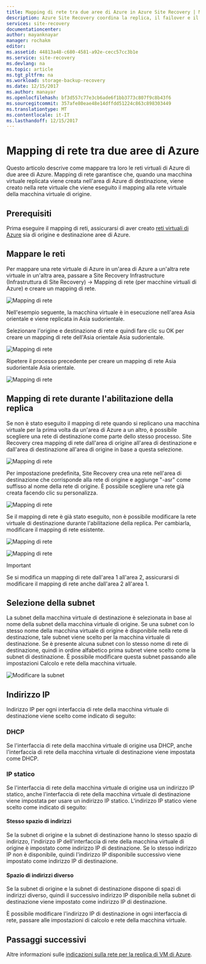```yaml
---
title: Mapping di rete tra due aree di Azure in Azure Site Recovery | Microsoft Docs
description: Azure Site Recovery coordina la replica, il failover e il ripristino di macchine virtuali e server fisici. Informazioni sul failover in Azure o in un centro dati secondario.
services: site-recovery
documentationcenter: 
author: mayanknayar
manager: rochakm
editor: 
ms.assetid: 44813a48-c680-4581-a92e-cecc57cc3b1e
ms.service: site-recovery
ms.devlang: na
ms.topic: article
ms.tgt_pltfrm: na
ms.workload: storage-backup-recovery
ms.date: 12/15/2017
ms.author: manayar
ms.openlocfilehash: bf3d557c77e3cb6ade6f1bb3773c807f9c8b43f6
ms.sourcegitcommit: 357afe80eae48e14dffdd51224c863c898303449
ms.translationtype: MT
ms.contentlocale: it-IT
ms.lasthandoff: 12/15/2017
---
```

# <a name="network-mapping-between-two-azure-regions"></a>Mapping di rete tra due aree di Azure


Questo articolo descrive come mappare tra loro le reti virtuali di Azure di due aree di Azure. Mapping di rete garantisce che, quando una macchina virtuale replicata viene creata nell'area di Azure di destinazione, viene creato nella rete virtuale che viene eseguito il mapping alla rete virtuale della macchina virtuale di origine.  

## <a name="prerequisites"></a>Prerequisiti
Prima eseguire il mapping di reti, assicurarsi di aver creato [reti virtuali di Azure](../virtual-network/virtual-networks-overview.md) sia di origine e destinazione aree di Azure.

## <a name="map-networks"></a>Mappare le reti

Per mappare una rete virtuale di Azure in un'area di Azure a un'altra rete virtuale in un'altra area, passare a Site Recovery Infrastructure (Infrastruttura di Site Recovery) -> Mapping di rete (per macchine virtuali di Azure) e creare un mapping di rete.

![Mapping di rete](./media/site-recovery-network-mapping-azure-to-azure/network-mapping1.png)


Nell'esempio seguente, la macchina virtuale è in esecuzione nell'area Asia orientale e viene replicata in Asia sudorientale.

Selezionare l'origine e destinazione di rete e quindi fare clic su OK per creare un mapping di rete dell'Asia orientale Asia sudorientale.

![Mapping di rete](./media/site-recovery-network-mapping-azure-to-azure/network-mapping2.png)


Ripetere il processo precedente per creare un mapping di rete Asia sudorientale Asia orientale.

![Mapping di rete](./media/site-recovery-network-mapping-azure-to-azure/network-mapping3.png)


## <a name="mapping-network-when-enabling-replication"></a>Mapping di rete durante l'abilitazione della replica

Se non è stato eseguito il mapping di rete quando si replicano una macchina virtuale per la prima volta da un'area di Azure a un altro, è possibile scegliere una rete di destinazione come parte dello stesso processo. Site Recovery crea mapping di rete dall'area di origine all'area di destinazione e dall'area di destinazione all'area di origine in base a questa selezione.   

![Mapping di rete](./media/site-recovery-network-mapping-azure-to-azure/network-mapping4.png)

Per impostazione predefinita, Site Recovery crea una rete nell'area di destinazione che corrisponde alla rete di origine e aggiunge "-asr" come suffisso al nome della rete di origine. È possibile scegliere una rete già creata facendo clic su personalizza.

![Mapping di rete](./media/site-recovery-network-mapping-azure-to-azure/network-mapping5.png)


Se il mapping di rete è già stato eseguito, non è possibile modificare la rete virtuale di destinazione durante l'abilitazione della replica. Per cambiarla, modificare il mapping di rete esistente.  

![Mapping di rete](./media/site-recovery-network-mapping-azure-to-azure/network-mapping6.png)

![Mapping di rete](./media/site-recovery-network-mapping-azure-to-azure/modify-network-mapping.png)

> [!IMPORTANT]
> Se si modifica un mapping di rete dall'area 1 all'area 2, assicurarsi di modificare il mapping di rete anche dall'area 2 all'area 1.
>
>


## <a name="subnet-selection"></a>Selezione della subnet
La subnet della macchina virtuale di destinazione è selezionata in base al nome della subnet della macchina virtuale di origine. Se una subnet con lo stesso nome della macchina virtuale di origine è disponibile nella rete di destinazione, tale subnet viene scelto per la macchina virtuale di destinazione. Se è presente alcuna subnet con lo stesso nome di rete di destinazione, quindi in ordine alfabetico prima subnet viene scelto come la subnet di destinazione. È possibile modificare questa subnet passando alle impostazioni Calcolo e rete della macchina virtuale.

![Modificare la subnet](./media/site-recovery-network-mapping-azure-to-azure/modify-subnet.png)


## <a name="ip-address"></a>Indirizzo IP

Indirizzo IP per ogni interfaccia di rete della macchina virtuale di destinazione viene scelto come indicato di seguito:

### <a name="dhcp"></a>DHCP
Se l'interfaccia di rete della macchina virtuale di origine usa DHCP, anche l'interfaccia di rete della macchina virtuale di destinazione viene impostata come DHCP.

### <a name="static-ip"></a>IP statico
Se l'interfaccia di rete della macchina virtuale di origine usa un indirizzo IP statico, anche l'interfaccia di rete della macchina virtuale di destinazione viene impostata per usare un indirizzo IP statico. L'indirizzo IP statico viene scelto come indicato di seguito:

#### <a name="same-address-space"></a>Stesso spazio di indirizzi

Se la subnet di origine e la subnet di destinazione hanno lo stesso spazio di indirizzo, l'indirizzo IP dell'interfaccia di rete della macchina virtuale di origine è impostato come indirizzo IP di destinazione. Se lo stesso indirizzo IP non è disponibile, quindi l'indirizzo IP disponibile successivo viene impostato come indirizzo IP di destinazione.

#### <a name="different-address-space"></a>Spazio di indirizzi diverso

Se la subnet di origine e la subnet di destinazione dispone di spazi di indirizzi diverso, quindi il successivo indirizzo IP disponibile nella subnet di destinazione viene impostato come indirizzo IP di destinazione.

È possibile modificare l'indirizzo IP di destinazione in ogni interfaccia di rete, passare alle impostazioni di calcolo e rete della macchina virtuale.

## <a name="next-steps"></a>Passaggi successivi

Altre informazioni sulle [indicazioni sulla rete per la replica di VM di Azure](site-recovery-azure-to-azure-networking-guidance.md).
